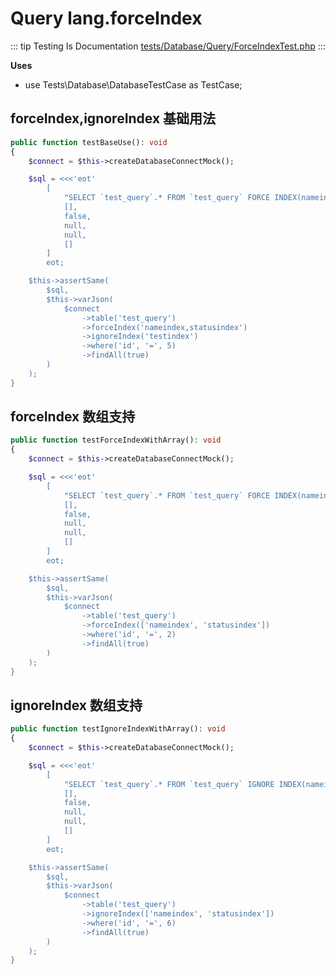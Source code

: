 # Query lang.forceIndex

::: tip Testing Is Documentation
[tests/Database/Query/ForceIndexTest.php](https://github.com/hunzhiwange/framework/blob/master/tests/Database/Query/ForceIndexTest.php)
:::
    
**Uses**

 * use Tests\Database\DatabaseTestCase as TestCase;

## forceIndex,ignoreIndex 基础用法

``` php
public function testBaseUse(): void
{
    $connect = $this->createDatabaseConnectMock();

    $sql = <<<'eot'
        [
            "SELECT `test_query`.* FROM `test_query` FORCE INDEX(nameindex,statusindex) IGNORE INDEX(testindex) WHERE `test_query`.`id` = 5",
            [],
            false,
            null,
            null,
            []
        ]
        eot;

    $this->assertSame(
        $sql,
        $this->varJson(
            $connect
                ->table('test_query')
                ->forceIndex('nameindex,statusindex')
                ->ignoreIndex('testindex')
                ->where('id', '=', 5)
                ->findAll(true)
        )
    );
}
```
    
## forceIndex 数组支持

``` php
public function testForceIndexWithArray(): void
{
    $connect = $this->createDatabaseConnectMock();

    $sql = <<<'eot'
        [
            "SELECT `test_query`.* FROM `test_query` FORCE INDEX(nameindex,statusindex) WHERE `test_query`.`id` = 2",
            [],
            false,
            null,
            null,
            []
        ]
        eot;

    $this->assertSame(
        $sql,
        $this->varJson(
            $connect
                ->table('test_query')
                ->forceIndex(['nameindex', 'statusindex'])
                ->where('id', '=', 2)
                ->findAll(true)
        )
    );
}
```
    
## ignoreIndex 数组支持

``` php
public function testIgnoreIndexWithArray(): void
{
    $connect = $this->createDatabaseConnectMock();

    $sql = <<<'eot'
        [
            "SELECT `test_query`.* FROM `test_query` IGNORE INDEX(nameindex,statusindex) WHERE `test_query`.`id` = 6",
            [],
            false,
            null,
            null,
            []
        ]
        eot;

    $this->assertSame(
        $sql,
        $this->varJson(
            $connect
                ->table('test_query')
                ->ignoreIndex(['nameindex', 'statusindex'])
                ->where('id', '=', 6)
                ->findAll(true)
        )
    );
}
```